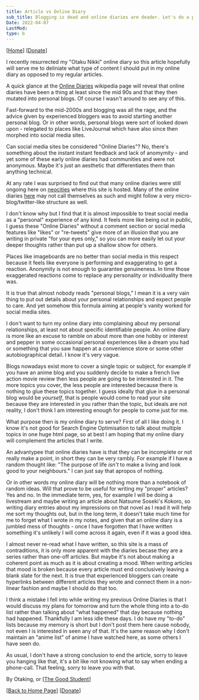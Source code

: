 ```yaml
---
title: Article vs Online Diary
sub_title: Blogging is dead and online diaries are deader. Let's do a post-mortem and let's write online diaries and blogs.
Date: 2022-04-07
LastMod:
type: b
---
```


[[Home](https://otaking.xyz/)] [[Donate](https://patreon.com/denpa)]

I recently resurrected my "Otaku Nikki" online diary so this article hopefully will serve me to deliniate what type of content I should put in my online diary as opposed to my regular articles.

A quick glance at the [Online Diaries](https://en.wikipedia.org/wiki/Online_diary) wikipedia page will reveal that online diaries have been a thing at least since the mid 90s and that they then mutated into personal blogs. Of course I wasn't around to see any of this.

Fast-forward to the mid-2000s and blogging was all the rage, and the advice given by experienced bloggers was to avoid starting another personal blog. Or in other words, personal blogs were sort of looked down upon - relegated to places like LiveJournal which have also since then morphed into social media sites.

Can social media sites be considered "Online Diaries"? No, there's something about the instant instant feedback and lack of anomymity - and yet some of these early online diaries had communities and were not anonymous. Maybe it's just an aesthetic that differentiates them than anything technical.

At any rate I was surprised to find out that many online diaries were still ongoing here on [neocities](https://neocities.org/) where this site is hosted. Many of the online diaries [here](https://incelperspective.neocities.org/blogs/blog2022.html) may not call themselves as such and might follow a very micro-blog/twitter-like structure as well.

I don't know why but I find that it is almost impossible to treat social media as a "personal" experience of any kind. It feels more like being out in public, I guess these "Online Diaries" without a comment section or social media features like "likes" or "re-tweets" give more of an illusion that you are writing in private "for your eyes only," so you can more easily let out your deeper thoughts rather than put up a shallow show for others.

Places like imageboards are no better than social media in this respect because it feels like everyone is performing and exaggerating to get a reaction. Anonymity is not enough to guarantee genuineness. In time those exaggerated reactions come to replace any personality or individuality there was.

It is true that almost nobody reads "personal blogs," I mean it is a very vain thing to put out details about your personal relationships and expect people to care. And yet somehow this formula aiming at people's vanity worked for social media sites.

I don't want to turn my online diary into complaining about my personal relationships, at least not about specific identifiable people. An online diary is more like an excuse to ramble on about more than one hobby or interest and pepper in some occasional personal experiences like a dream you had or something that you saw happen at a convenience store or some other autobiographical detail. I know it's very vague.

Blogs nowadays exist more to cover a single topic or subject, for example if you have an anime blog and you suddenly decide to make a french live action movie review then less people are going to be interested in it. The more topics you cover, the less people are interested because there is nothing to glue these topics together. I guess ideally that glue in a personal blog would be _yourself_, that is people would come to read your site because they are interested in you rather than the topic, but ideals are not reality, I don't think I am interesting enough for people to come just for me.

What purpose then is my online diary to serve? First of all I like doing it. I know it's not good for Search Engine Optimisation to talk about multiple topics in one huge html page, so at best I am hoping that my online diary will complement the articles that I write.

An advantypee that online diaries have is that they can be incomplete or not really make a point, in short they can be very rambly. For example if I have a random thought like: "The purpose of life _isn't_ to make a living and look good to your neighbours." I can just say that apropos of nothing.

Or in other words my online diary will be nothing more than a notebook of random ideas. Will that prove to be useful for writing my "proper" articles? Yes and no. In the immediate term, yes, for example I will be doing a livestream and maybe writing an article about Natsume Soseki's Kokoro, so writing diary entries about my impressions on that novel as I read it will help me sort my thoughts out, but in the long term, it doesn't take much time for me to forget what I wrote in my notes, and given that an online diary is a jumbled mess of thoughts - once I have forgotten that I have written something it's unlikely I will come across it again, even if it was a good idea.

I almost never re-read what I have written, so this site is a mass of contraditions, it is only more apparent with the diaries becase they are a series rather than one-off articles. But maybe it's not about making a coherent point as much as it is about creating a mood. When writing articles that mood is broken because every article must end conclusively leaving a blank slate for the next. It is true that experienced bloggers can create hyperlinks between different articles they wrote and connect them in a non-linear fashion and maybe I should do that too.

I think a mistake I fell into while writing my previous Online Diaries is that I would discuss my plans for tomorrow and turn the whole thing into a to-do list rather than talking about "what happened" that day because nothing had happened. Thankfully I am less idle these days. I do have my "to-do" lists because my memory is short but I don't post them here cause nobody, not even I is interested in seen any of that. It's the same reason why I don't maintain an "anime list" of anime I have watched here, as some others I have seen do.

As usual, I don't have a strong conclusion to end the article, sorry to leave you hanging like that, it's a bit like not knowing what to say when ending a phone-call. That feeling, sorry to leave you with that.

By Otaking, or [[The Good Student](https://www.youtube.com/channel/UCA4gWcOoz_FXrtTEemTOtfw)]

[[Back to Home Page](https://otaking.xyz/)] [[Donate](https://patreon.com/denpa)]
